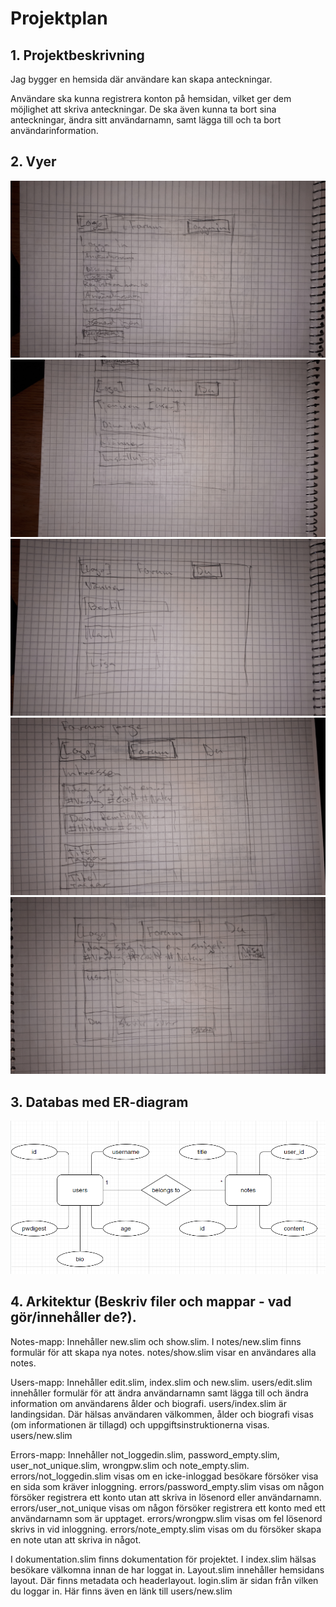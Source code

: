 # Projektplan

## 1. Projektbeskrivning

Jag bygger en hemsida där användare kan skapa anteckningar. 

Användare ska kunna registrera konton på hemsidan, vilket ger dem möjlighet att skriva anteckningar. De ska även kunna ta bort sina anteckningar, ändra sitt användarnamn, samt lägga till och ta bort användarinformation.  

## 2. Vyer

![Login-sida](img/Login.jpg)
![Användarsida](img/User_main.jpg)
![Kompissida](img/User_friends.jpg)
![Main forumsida](img/Forum_main.jpg)
![Forumtråd](img/Forum_thread.jpg)

## 3. Databas med ER-diagram

![ER-diagram](img/ER.png)

## 4. Arkitektur (Beskriv filer och mappar - vad gör/innehåller de?).

Notes-mapp: Innehåller new.slim och show.slim. 
I notes/new.slim finns formulär för att skapa nya notes. 
notes/show.slim visar en användares alla notes. 

Users-mapp: Innehåller edit.slim, index.slim och new.slim. 
users/edit.slim innehåller formulär för att ändra användarnamn samt lägga till och ändra information om användarens ålder och biografi. 
users/index.slim är landingsidan. Där hälsas användaren välkommen, ålder och biografi visas (om informationen är tillagd) och uppgiftsinstruktionerna visas. 
users/new.slim 

Errors-mapp: Innehåller not_loggedin.slim, password_empty.slim, user_not_unique.slim, wrongpw.slim och note_empty.slim.
errors/not_loggedin.slim visas om en icke-inloggad besökare försöker visa en sida som kräver inloggning. 
errors/password_empty.slim visas om någon försöker registrera ett konto utan att skriva in lösenord eller användarnamn.
errors/user_not_unique visas om någon försöker registrera ett konto med ett användarnamn som är upptaget. 
errors/wrongpw.slim visas om fel lösenord skrivs in vid inloggning. 
errors/note_empty.slim visas om du försöker skapa en note utan att skriva in något.

I dokumentation.slim finns dokumentation för projektet. 
I index.slim hälsas besökare välkomna innan de har loggat in. 
Layout.slim innehåller hemsidans layout. Där finns metadata och headerlayout. 
login.slim är sidan från vilken du loggar in. Här finns även en länk till users/new.slim



